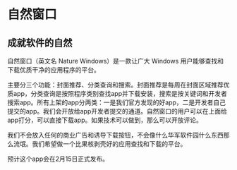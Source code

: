 # 自然窗口

## 成就软件的自然

自然窗口（英文名 Nature Windows）是一款让广大 Windows 用户能够查找和下载优质干净的应用程序的平台。

主要分三个功能：封面推荐、分类查询和搜索。封面推荐是每周在封面区域推荐优质app，分类查询是按照程序类别查找app并下载安装，搜索是按关键词和开发者搜索app。所有上架的app分两类：一是我们官方发现的好app，二是开发者自己提交的app。我们会开放给app开发者提交的通道。自然窗口的用户可以在上面给app打分，可以直接下载app。如果技术可以做到，那么可以开放评论。

我们不会放入任何的商业广告和诱导下载按钮，不会像什么华军软件园什么东西那么流氓。我们希望做一个比果核剥壳好的应用查找和下载的平台。

预计这个app会在2月15日正式发布。
